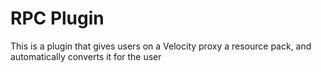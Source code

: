 # RPC Plugin
This is a plugin that gives users on a Velocity proxy a resource pack, and automatically converts it for the user

